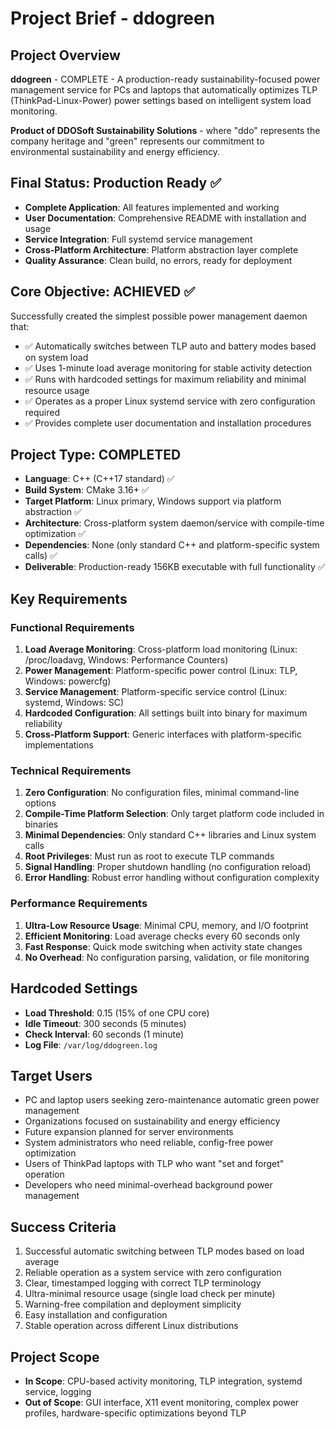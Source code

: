 # Project Brief - ddogreen

## Project Overview
**ddogreen** - COMPLETE - A production-ready sustainability-focused power management service for PCs and laptops that automatically optimizes TLP (ThinkPad-Linux-Power) power settings based on intelligent system load monitoring.

**Product of DDOSoft Sustainability Solutions** - where "ddo" represents the company heritage and "green" represents our commitment to environmental sustainability and energy efficiency.

## Final Status: Production Ready ✅
- **Complete Application**: All features implemented and working
- **User Documentation**: Comprehensive README with installation and usage
- **Service Integration**: Full systemd service management
- **Cross-Platform Architecture**: Platform abstraction layer complete
- **Quality Assurance**: Clean build, no errors, ready for deployment

## Core Objective: ACHIEVED ✅
Successfully created the simplest possible power management daemon that:
- ✅ Automatically switches between TLP auto and battery modes based on system load
- ✅ Uses 1-minute load average monitoring for stable activity detection  
- ✅ Runs with hardcoded settings for maximum reliability and minimal resource usage
- ✅ Operates as a proper Linux systemd service with zero configuration required
- ✅ Provides complete user documentation and installation procedures

## Project Type: COMPLETED
- **Language**: C++ (C++17 standard) ✅
- **Build System**: CMake 3.16+ ✅  
- **Target Platform**: Linux primary, Windows support via platform abstraction ✅
- **Architecture**: Cross-platform system daemon/service with compile-time optimization ✅
- **Dependencies**: None (only standard C++ and platform-specific system calls) ✅
- **Deliverable**: Production-ready 156KB executable with full functionality ✅

## Key Requirements

### Functional Requirements
1. **Load Average Monitoring**: Cross-platform load monitoring (Linux: /proc/loadavg, Windows: Performance Counters)
2. **Power Management**: Platform-specific power control (Linux: TLP, Windows: powercfg)
3. **Service Management**: Platform-specific service control (Linux: systemd, Windows: SC)
4. **Hardcoded Configuration**: All settings built into binary for maximum reliability
5. **Cross-Platform Support**: Generic interfaces with platform-specific implementations

### Technical Requirements
1. **Zero Configuration**: No configuration files, minimal command-line options
2. **Compile-Time Platform Selection**: Only target platform code included in binaries
2. **Minimal Dependencies**: Only standard C++ libraries and Linux system calls
3. **Root Privileges**: Must run as root to execute TLP commands
4. **Signal Handling**: Proper shutdown handling (no configuration reload)
5. **Error Handling**: Robust error handling without configuration complexity

### Performance Requirements
1. **Ultra-Low Resource Usage**: Minimal CPU, memory, and I/O footprint
2. **Efficient Monitoring**: Load average checks every 60 seconds only
3. **Fast Response**: Quick mode switching when activity state changes
4. **No Overhead**: No configuration parsing, validation, or file monitoring

## Hardcoded Settings
- **Load Threshold**: 0.15 (15% of one CPU core)
- **Idle Timeout**: 300 seconds (5 minutes)
- **Check Interval**: 60 seconds (1 minute)
- **Log File**: `/var/log/ddogreen.log`

## Target Users
- PC and laptop users seeking zero-maintenance automatic green power management
- Organizations focused on sustainability and energy efficiency
- Future expansion planned for server environments
- System administrators who need reliable, config-free power optimization
- Users of ThinkPad laptops with TLP who want "set and forget" operation
- Developers who need minimal-overhead background power management

## Success Criteria
1. Successful automatic switching between TLP modes based on load average
2. Reliable operation as a system service with zero configuration
3. Clear, timestamped logging with correct TLP terminology
4. Ultra-minimal resource usage (single load check per minute)
5. Warning-free compilation and deployment simplicity
4. Easy installation and configuration
5. Stable operation across different Linux distributions

## Project Scope
- **In Scope**: CPU-based activity monitoring, TLP integration, systemd service, logging
- **Out of Scope**: GUI interface, X11 event monitoring, complex power profiles, hardware-specific optimizations beyond TLP
